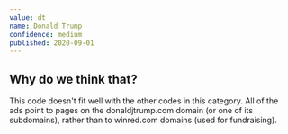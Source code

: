 ```yaml
---
value: dt
name: Donald Trump
confidence: medium
published: 2020-09-01
---
```


## Why do we think that?

This code doesn't fit well with the other codes in this category. All of the ads point to pages on the donaldjtrump.com domain (or one of its subdomains), rather than to winred.com domains (used for fundraising).
